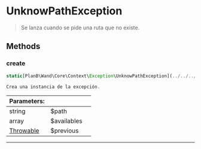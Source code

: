 
                                                                                                                                            
    
# UnknowPathException


> Se lanza cuando se pide una ruta que no existe.
>
> 








## Methods

### create
``` php
static[PlanB\Wand\Core\Context\Exception\UnknowPathException](../../../../../PlanB/Wand/Core/Context/Exception/UnknowPathException.md) create (string $path, array $availables, [Throwable](../../../../../Throwable.md) $previous = null)

Crea una instancia de la excepción.

```

|Parameters: | | |
| --- | --- | --- |
|string |$path |  |
|array |$availables |  |
|[Throwable](../../../../../Throwable.md) |$previous |  |

---


                                                                                                                                                                                                                                                                                                                                                                                                            
    
                                                                                                                                                                                                                                                                             
                
